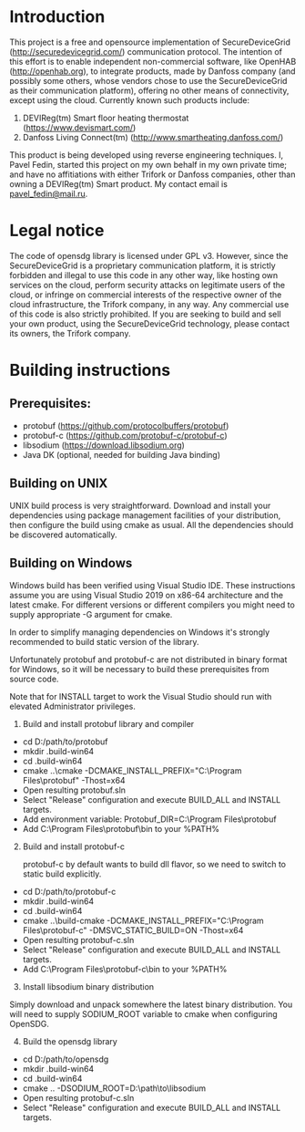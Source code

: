 # Introduction

This project is a free and opensource implementation of SecureDeviceGrid
(http://securedevicegrid.com/) communication protocol. The intention of this
effort is to enable independent non-commercial software, like OpenHAB
(http://openhab.org), to integrate products, made by Danfoss company (and
possibly some others, whose vendors chose to use the SecureDeviceGrid as their
communication platform), offering no other means of connectivity, except using
the cloud. Currently known such products include:

1. DEVIReg(tm) Smart floor heating thermostat (https://www.devismart.com/)
2. Danfoss Living Connect(tm) (http://www.smartheating.danfoss.com/)

This product is being developed using reverse engineering techniques. I, Pavel
Fedin, started this project on my own behalf in my own private time; and have
no affitiations with either Trifork or Danfoss companies, other than owning
a DEVIReg(tm) Smart product. My contact email is pavel_fedin@mail.ru.

# Legal notice

The code of opensdg library is licensed under GPL v3. However, since the
SecureDeviceGrid is a proprietary communication platform, it is strictly
forbidden and illegal to use this code in any other way, like hosting own
services on the cloud, perform security attacks on legitimate users of the
cloud, or infringe on commercial interests of the respective owner of the cloud
infrastructure, the Trifork company, in any way. Any commercial use of this code
is also strictly prohibited. If you are seeking to build and sell your own
product, using the SecureDeviceGrid technology, please contact its owners, the
Trifork company.

# Building instructions

## Prerequisites:

- protobuf (https://github.com/protocolbuffers/protobuf)
- protobuf-c (https://github.com/protobuf-c/protobuf-c)
- libsodium (https://download.libsodium.org)
- Java DK (optional, needed for building Java binding)

## Building on UNIX

UNIX build process is very straightforward. Download and install your dependencies using
package management facilities of your distribution, then configure the build using cmake
as usual. All the dependencies should be discovered automatically.

## Building on Windows

Windows build has been verified using Visual Studio IDE. These instructions assume you
are using Visual Studio 2019 on x86-64 architecture and the latest cmake. For different
versions or different compilers you might need to supply appropriate -G argument for cmake.

In order to simplify managing dependencies on Windows it's strongly recommended
to build static version of the library.

Unfortunately protobuf and protobuf-c are not distributed in binary format for
Windows, so it will be necessary to build these prerequisites from source code.

Note that for INSTALL target to work the Visual Studio should run with elevated
Administrator privileges.

1. Build and install protobuf library and compiler

- cd D:/path/to/protobuf
- mkdir .build-win64
- cd .build-win64
- cmake ..\cmake -DCMAKE_INSTALL_PREFIX="C:\Program Files\protobuf" -Thost=x64
- Open resulting protobuf.sln
- Select "Release" configuration and execute BUILD_ALL and INSTALL targets.
- Add environment variable: Protobuf_DIR=C:\Program Files\protobuf
- Add C:\Program Files\protobuf\bin to your %PATH%
  
2. Build and install protobuf-c

   protobuf-c by default wants to build dll flavor, so we need to switch to static build
explicitly.

- cd D:/path/to/protobuf-c
- mkdir .build-win64
- cd .build-win64
- cmake ..\build-cmake -DCMAKE_INSTALL_PREFIX="C:\Program Files\protobuf-c" -DMSVC_STATIC_BUILD=ON -Thost=x64
- Open resulting protobuf-c.sln
- Select "Release" configuration and execute BUILD_ALL and INSTALL targets.
- Add C:\Program Files\protobuf-c\bin to your %PATH%

3. Install libsodium binary distribution

Simply download and unpack somewhere the latest binary distribution. You will need to supply SODIUM_ROOT
variable to cmake when configuring OpenSDG.

4. Build the opensdg library

- cd D:/path/to/opensdg
- mkdir .build-win64
- cd .build-win64
- cmake .. -DSODIUM_ROOT=D:\path\to\libsodium
- Open resulting protobuf-c.sln
- Select "Release" configuration and execute BUILD_ALL and INSTALL targets.
